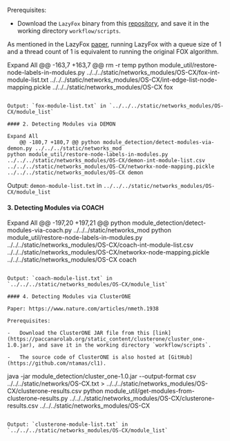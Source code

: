 Prerequisites:

-   Download the `LazyFox` binary from this [repository](https://github.com/TimGarrels/LazyFox), and save it in the working directory `workflow/scripts`.

As mentioned in the LazyFox [paper](https://peerj.com/articles/cs-1291/), running LazyFox with a queue size of 1 and a thread count of 1 is equivalent to running the original FOX algorithm.

Expand All
@@ -163,7 +163,7 @@ rm -r temp
python module_util/restore-node-labels-in-modules.py ../../../static/networks_modules/OS-CX/fox-int-module-list.txt ../../../static/networks_modules/OS-CX/int-edge-list-node-mapping.pickle ../../../static/networks_modules/OS-CX fox

```

Output: `fox-module-list.txt` in `../../../static/networks_modules/OS-CX/module_list`

#### 2. Detecting Modules via DEMON

Expand All
	@@ -180,7 +180,7 @@ python module_detection/detect-modules-via-demon.py ../../../static/networks_mod
python module_util/restore-node-labels-in-modules.py ../../../static/networks_modules/OS-CX/demon-int-module-list.csv ../../../static/networks_modules/OS-CX/networkx-node-mapping.pickle ../../../static/networks_modules/OS-CX demon
```

Output: `demon-module-list.txt` in `../../../static/networks_modules/OS-CX/module_list`

#### 3. Detecting Modules via COACH

Expand All
@@ -197,20 +197,21 @@ python module_detection/detect-modules-via-coach.py ../../../static/networks_mod
python module_util/restore-node-labels-in-modules.py ../../../static/networks_modules/OS-CX/coach-int-module-list.csv ../../../static/networks_modules/OS-CX/networkx-node-mapping.pickle ../../../static/networks_modules/OS-CX coach

```

Output: `coach-module-list.txt` in `../../../static/networks_modules/OS-CX/module_list`

#### 4. Detecting Modules via ClusterONE

Paper: https://www.nature.com/articles/nmeth.1938

Prerequisites:

-   Download the ClusterONE JAR file from this [link](https://paccanarolab.org/static_content/clusterone/cluster_one-1.0.jar), and save it in the working directory `workflow/scripts`.

-   The source code of ClusterONE is also hosted at [GitHub](https://github.com/ntamas/cl1).

```

java -jar module_detection/cluster_one-1.0.jar --output-format csv ../../../static/networks/OS-CX.txt > ../../../static/networks_modules/OS-CX/clusterone-results.csv
python module_util/get-modules-from-clusterone-results.py ../../../static/networks_modules/OS-CX/clusterone-results.csv ../../../static/networks_modules/OS-CX

```

Output: `clusterone-module-list.txt` in `../../../static/networks_modules/OS-CX/module_list`
```
